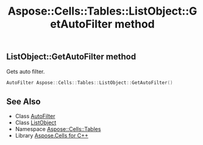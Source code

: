 ﻿---
title: Aspose::Cells::Tables::ListObject::GetAutoFilter method
linktitle: GetAutoFilter
second_title: Aspose.Cells for C++ API Reference
description: 'Aspose::Cells::Tables::ListObject::GetAutoFilter method. Gets auto filter in C++.'
type: docs
weight: 2300
url: /cpp/aspose.cells.tables/listobject/getautofilter/
---
## ListObject::GetAutoFilter method


Gets auto filter.

```cpp
AutoFilter Aspose::Cells::Tables::ListObject::GetAutoFilter()
```

## See Also

* Class [AutoFilter](../../../aspose.cells/autofilter/)
* Class [ListObject](../)
* Namespace [Aspose::Cells::Tables](../../)
* Library [Aspose.Cells for C++](../../../)

